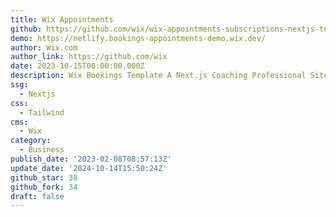 ```yaml
---
title: Wix Appointments
github: https://github.com/wix/wix-appointments-subscriptions-nextjs-template
demo: https://netlify.bookings-appointments-demo.wix.dev/
author: Wix.com
author_link: https://github.com/wix
date: 2023-10-15T00:00:00.000Z
description: Wix Bookings Template A Next.js Coaching Professional Site
ssg:
  - Nextjs
css:
  - Tailwind
cms:
  - Wix
category:
  - Business
publish_date: '2023-02-08T08:57:13Z'
update_date: '2024-10-14T15:50:24Z'
github_star: 38
github_fork: 34
draft: false
---
```

